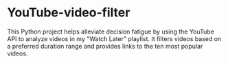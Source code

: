 # YouTube-video-filter
This Python project helps alleviate decision fatigue by using the YouTube API to analyze videos in my "Watch Later" playlist. It filters videos based on a preferred duration range and provides links to the ten most popular videos.
